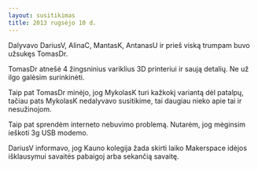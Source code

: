 ```yaml
---
layout: susitikimas
title: 2013 rugsėjo 10 d.
---
```

Dalyvavo DariusV, AlinaC, MantasK, AntanasU ir prieš viską trumpam buvo užsukęs TomasDr.

TomasDr atnešė 4 žingsninius variklius 3D printeriui ir saują detalių. Ne už ilgo galėsim surinkinėti.

Taip pat TomasDr minėjo, jog MykolasK turi kažkokį variantą dėl patalpų, tačiau pats MykolasK nedalyvavo susitikime, tai daugiau nieko apie tai ir nesužinojom.

Taip pat sprendėm interneto nebuvimo problemą. Nutarėm, jog mėginsim ieškoti 3g USB modemo.

DariusV informavo, jog Kauno kolegija žada skirti laiko Makerspace idėjos išklausymui savaitės pabaigoj arba sekančią savaitę.